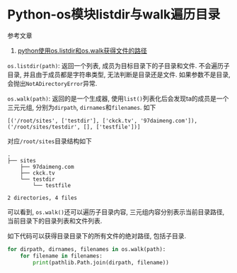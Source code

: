 # Python-os模块listdir与walk遍历目录

参考文章

1. [python使用os.listdir和os.walk获得文件的路径](https://www.cnblogs.com/jiaxin359/p/7324077.html)

`os.listdir(path)`: 返回一个列表, 成员为目标目录下的子目录和文件. 不会遍历子目录, 并且由于成员都是字符串类型, 无法判断是目录还是文件. 如果参数不是目录, 会抛出`NotADirectoryError`异常.

`os.walk(path)`: 返回的是一个生成器, 使用`list()`列表化后会发现ta的成员是一个三元元组, 分别为`dirpath`, `dirnames`和`filenames`. 如下

```
[('/root/sites', ['testdir'], ['ckck.tv', '97daimeng.com']), ('/root/sites/testdir', [], ['testfile'])]
```

对应`/root/sites`目录结构如下

```
.
├── sites
    ├── 97daimeng.com
    ├── ckck.tv
    └── testdir
        └── testfile

2 directories, 4 files
```

可以看到, `os.walk()`还可以遍历子目录内容, 三元组内容分别表示当前目录路径, 当前目录下的目录列表和文件列表.

如下代码可以获得目录目录下的所有文件的绝对路径, 包括子目录.

```py
for dirpath, dirnames, filenames in os.walk(path):
    for filename in filenames:
        print(pathlib.Path.join(dirpath, filename))
```